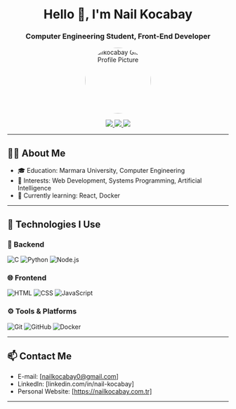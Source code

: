 <!-- Profile Header -->
<h1 align="center">Hello 👋, I'm Nail Kocabay</h1>
<h3 align="center">Computer Engineering Student, Front-End Developer</h3>

<!-- Profile Picture and Social Media -->
<p align="center">
  <img src="https://github.com/nailkocabay.png" width="150" alt="nailkocabay GitHub Profile Picture" style="border-radius: 50%;" />
</p>

<p align="center">
  <a href="https://www.linkedin.com/in/nail-kocabay/" target="_blank">
    <img src="https://img.shields.io/badge/LinkedIn-0077B5?style=for-the-badge&logo=linkedin&logoColor=white" />
  </a>
  <a href="mailto:nailkocabay0@gmail.com">
    <img src="https://img.shields.io/badge/Gmail-D14836?style=for-the-badge&logo=gmail&logoColor=white" />
  </a>
  <a href="https://nailkocabay.com.tr">
    <img src="https://img.shields.io/badge/Website-000000?style=for-the-badge&logo=About.me&logoColor=white" />
  </a>
</p>

---

## 👨‍💻 About Me

- 🎓 Education: Marmara University, Computer Engineering  
- 💼 Interests: Web Development, Systems Programming, Artificial Intelligence  
- 🌱 Currently learning: React, Docker  

---

## 🚀 Technologies I Use

### 🧠 Backend
![C](https://img.shields.io/badge/C-00599C?style=for-the-badge&logo=c&logoColor=white)
![Python](https://img.shields.io/badge/Python-FFD43B?style=for-the-badge&logo=python&logoColor=blue)
![Node.js](https://img.shields.io/badge/Node.js-339933?style=for-the-badge&logo=nodedotjs&logoColor=white)

### 🌐 Frontend
![HTML](https://img.shields.io/badge/HTML5-e34c26?style=for-the-badge&logo=html5&logoColor=white)
![CSS](https://img.shields.io/badge/CSS3-264de4?style=for-the-badge&logo=css3&logoColor=white)
![JavaScript](https://img.shields.io/badge/JavaScript-F0DB4F?style=for-the-badge&logo=javascript&logoColor=black)

### ⚙️ Tools & Platforms
![Git](https://img.shields.io/badge/Git-F05032?style=for-the-badge&logo=git&logoColor=white)
![GitHub](https://img.shields.io/badge/GitHub-181717?style=for-the-badge&logo=github&logoColor=white)
![Docker](https://img.shields.io/badge/Docker-2496ED?style=for-the-badge&logo=docker&logoColor=white)

---

## 📫 Contact Me

- E-mail: [nailkocabay0@gmail.com]  
- LinkedIn: [linkedin.com/in/nail-kocabay]  
- Personal Website: [https://nailkocabay.com.tr]

---
